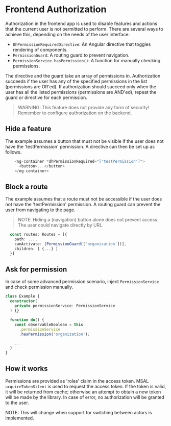 # Frontend Authorization

Authorization in the frontend app is used to disable features and actions that the current user is not permitted to perform. There are several ways to achieve this, depending on the needs of the user interface:

- `DhPermissionRequiredDirective`: An Angular directive that toggles rendering of components.
- `PermissionGuard`: A routing guard to prevent navigation.
- `PermissionService.hasPermission()`: A function for manually checking permissions.

The directive and the guard take an array of permissions in. Authorization succeeds if the user has any of the specified permissions in the list (permissions are OR'ed). If authorization should succeed only when the user has all the listed permissions (permissions are AND'ed), repeat the guard or directive for each permission.

> WARNING: This feature does not provide any form of security! Remember to configure authorization on the backend.

## Hide a feature

The example assumes a button that must not be visible if the user does not have the 'testPermission' permission. A directive can then be set up as follows.

```ts
    <ng-container *dhPermissionRequired="['testPermission']">
      <button>...</button>
    </ng-container>
```

## Block a route

The example assumes that a route must not be accessible if the user does not have the 'testPermission' permission. A routing guard can prevent the user from navigating to the page.

> NOTE: Hiding a (navigation) button alone does not prevent access. The user could navigate directly by URL.

```ts
  const routes: Routes = [{
    path: ...,
    canActivate: [PermissionGuard(['organization'])],
    children: [ {...} ]
  }]
```

## Ask for permission

In case of some advanced permission scenario, inject `PermissionService` and check permission manually.

```ts
class Example {
  constructor(
    private permissionService: PermissionService
  ) {}

  function do() {
    const observableBoolean = this
      .permissionService
      .hasPermission('organization');

    ...
  }
}
```

## How it works

Permissions are provided as 'roles' claim in the access token. MSAL `acquireTokenSilent` is used to request the access token. If the token is valid, it will be returned from cache; otherwise an attempt to obtain a new token will be made by the library. In case of error, no authorization will be granted to the user.

NOTE: This will change when support for switching between actors is implemented.
